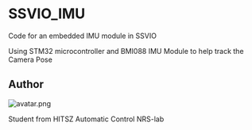 # SSVIO_IMU
Code for an embedded IMU module in SSVIO

Using STM32 microcontroller and BMI088 IMU Module to help track the Camera Pose 

## Author
![avatar.png](https://github.com/StarRealMan/SSVIO/blob/main/images/avatar.png?raw=true)

Student from HITSZ Automatic Control NRS-lab